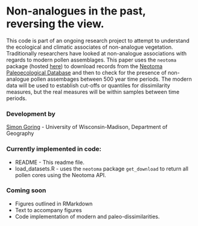 Non-analogues in the past, reversing the view.
========

This code is part of an ongoing research project to attempt to understand the ecological and climatic associates of non-analogue vegetation.  Traditionally researchers have looked at non-analogue associations with regards to modern pollen assemblages.  This paper uses the `neotoma` package (hosted [here](https://github.com/ropensci/neotoma)) to download records from the [Neotoma Paleoecological Database](http://www.neotomadb.org/) and then to check for the presence of non-analogue pollen assembages between 500 year time periods.  The modern data will be used to establish cut-offs or quantiles for dissimilarity measures, but the real measures will be within samples between time periods.

### Development by
[Simon Goring](http://downwithtime.wordpress.com) - University of Wisconsin-Madison, Department of Geography

### Currently implemented in code:
+ README - This readme file.
+ load_datasets.R - uses the `neotoma` package `get_download` to return all pollen cores using the Neotoma API.


### Coming soon
+ Figures outlined in RMarkdown
+ Text to accompany figures
+ Code implementation of modern and paleo-dissimilarities.

